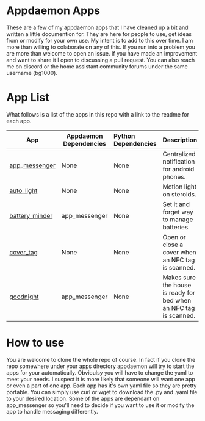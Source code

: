 #  Appdaemon Apps

These are a few of my appdaemon apps that I have cleaned up a bit and written a little documention for.  They are here for people to use, get ideas from or modify for your own use.  My intent is to add to this over time. I am more than willing to colaborate on any of this.  If you run into a problem you are more than welcome to open an issue.  If you have made an improvement and want to share it I open to discussing a pull request. You can also reach me on discord or the home assistant community forums under the same username (bg1000).

# App List

What follows is a list of the apps in this repo with a link to the readme for each app.

            
| App           | Appdaemon Dependencies  |Python Dependencies| Description                                            |
| ----------------|---------------|:--------------------------|----------------------------|
| [app_messenger](/app_messenger/readme.md)  | None |None| Centralized notification for android phones.|
| [auto_light](/auto_light/readme.md)      | None      |None|  Motion light on steroids.|
| [battery_minder](/battery_minder/readme.md) |   app_messenger   |None|    Set it and forget way to manage batteries.  |
| [cover_tag](/cover_tag/readme.md) |None |None|Open or close a cover when an NFC tag is scanned. |
| [goodnight](/goodnight/readme.md) | app_messenger |None| Makes sure the house is ready for bed when an NFC tag is scanned.

# How to use

You are welcome to clone the whole repo of course.  In fact if you clone the repo somewhere under your apps directory appdaemon will try to start the apps for your automatically.  Obvioulsy you will have to change the yaml to meet your needs.  I suspect it is more likely that someone will want one app or even a part of one app.  Each app has it's own yaml file so they are pretty portable.  You can simply use curl or wget to download the .py and .yaml file to your desired location.  Some of the apps are dependant on app_messenger so you'll need to decide if you want to use it or modify the app to handle messaging differently.
